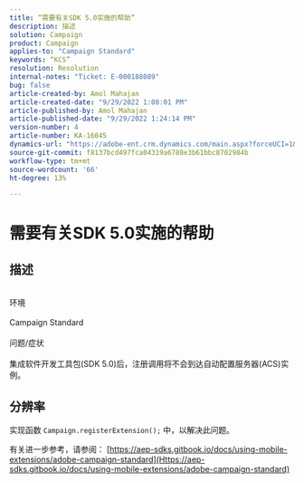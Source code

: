 ```yaml
---
title: “需要有关SDK 5.0实施的帮助”
description: 描述
solution: Campaign
product: Campaign
applies-to: "Campaign Standard"
keywords: “KCS”
resolution: Resolution
internal-notes: "Ticket: E-000188089"
bug: false
article-created-by: Amol Mahajan
article-created-date: "9/29/2022 1:08:01 PM"
article-published-by: Amol Mahajan
article-published-date: "9/29/2022 1:24:14 PM"
version-number: 4
article-number: KA-16045
dynamics-url: "https://adobe-ent.crm.dynamics.com/main.aspx?forceUCI=1&pagetype=entityrecord&etn=knowledgearticle&id=2c1e96bb-f73f-ed11-9db1-0022480867bd"
source-git-commit: f8137bcd497fca04319a6788e3b61bbc8702984b
workflow-type: tm+mt
source-wordcount: '66'
ht-degree: 13%

---
```


# 需要有关SDK 5.0实施的帮助

## 描述

<br>环境<br><br>
Campaign Standard
<br><br>问题/症状<br><br>
集成软件开发工具包(SDK 5.0)后，注册调用将不会到达自动配置服务器(ACS)实例。


## 分辨率


实现函数 `Campaign.registerExtension();` 中，以解决此问题。

有关进一步参考，请参阅： [https://aep-sdks.gitbook.io/docs/using-mobile-extensions/adobe-campaign-standard](Https://aep-sdks.gitbook.io/docs/using-mobile-extensions/adobe-campaign-standard)
